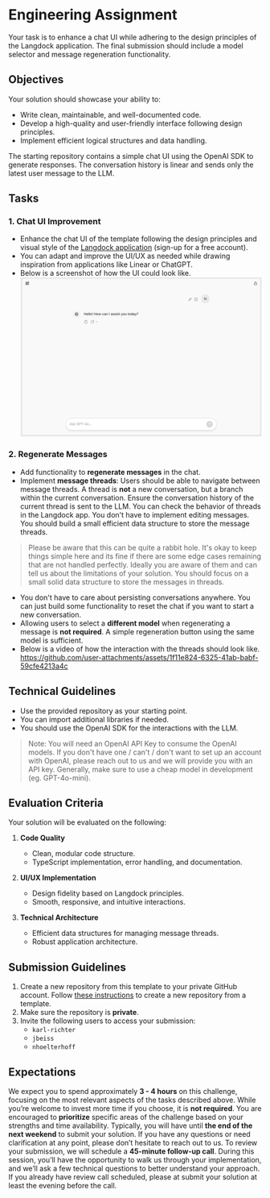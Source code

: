 # Engineering Assignment

Your task is to enhance a chat UI while adhering to the design principles of the Langdock application. The final submission should include a model selector and message regeneration functionality.

## Objectives

Your solution should showcase your ability to:
- Write clean, maintainable, and well-documented code.
- Develop a high-quality and user-friendly interface following design principles.
- Implement efficient logical structures and data handling.

The starting repository contains a simple chat UI using the OpenAI SDK to generate responses. The conversation history is linear and sends only the latest user message to the LLM.

## Tasks

### 1. Chat UI Improvement  
- Enhance the chat UI of the template following the design principles and visual style of the [Langdock application](https://app.langdock.com/) (sign-up for a free account).  
- You can adapt and improve the UI/UX as needed while drawing inspiration from applications like Linear or ChatGPT.  
- Below is a screenshot of how the UI could look like.
    ![Chat UI](https://raw.githubusercontent.com/Langdock/assignment/refs/heads/main/img/chat.png)

### 2. Regenerate Messages  
- Add functionality to **regenerate messages** in the chat.
- Implement **message threads**: Users should be able to navigate between message threads. A thread is **not** a new conversation, but a branch within the current conversation. Ensure the conversation history of the current thread is sent to the LLM. You can check the behavior of threads in the Langdock app. You don't have to implement editing messages. You should build a small efficient data structure to store the message threads.
> Please be aware that this can be quite a rabbit hole. It's okay to keep things simple here and its fine if there are some edge cases remaining that are not handled perfectly. Ideally you are aware of them and can tell us about the limitations of your solution. You should focus on a small solid data structure to store the messages in threads.
- You don't have to care about persisting conversations anywhere. You can just build some functionality to reset the chat if you want to start a new conversation.
- Allowing users to select a **different model** when regenerating a message is **not required**. A simple regeneration button using the same model is sufficient.  
- Below is a video of how the interaction with the threads should look like.
  https://github.com/user-attachments/assets/1f11e824-6325-41ab-babf-59cfe4213a4c

## Technical Guidelines

- Use the provided repository as your starting point.  
- You can import additional libraries if needed.
- You should use the OpenAI SDK for the interactions with the LLM.
> Note: You will need an OpenAI API Key to consume the OpenAI models. If you don't have one / can't / don't want to set up an account with OpenAI, please reach out to us and we will provide you with an API key. Generally, make sure to use a cheap model in development (eg. GPT-4o-mini).

## Evaluation Criteria

Your solution will be evaluated on the following:

1. **Code Quality**  
   - Clean, modular code structure.  
   - TypeScript implementation, error handling, and documentation.  

2. **UI/UX Implementation**  
   - Design fidelity based on Langdock principles.  
   - Smooth, responsive, and intuitive interactions.  

3. **Technical Architecture**  
   - Efficient data structures for managing message threads.
   - Robust application architecture.


## Submission Guidelines

1. Create a new repository from this template to your private GitHub account. Follow [these instructions](https://docs.github.com/en/repositories/creating-and-managing-repositories/creating-a-repository-from-a-template) to create a new repository from a template.  
2. Make sure the repository is **private**.  
3. Invite the following users to access your submission:  
   - `karl-richter`  
   - `jbeiss`  
   - `nhoelterhoff`  

## Expectations
We expect you to spend approximately **3 - 4 hours** on this challenge, focusing on the most relevant aspects of the tasks described above. While you’re welcome to invest more time if you choose, it is **not required**. You are encouraged to **prioritize** specific areas of the challenge based on your strengths and time availability. Typically, you will have until **the end of the next weekend** to submit your solution. If you have any questions or need clarification at any point, please don’t hesitate to reach out to us. To review your submission, we will schedule a **45-minute follow-up call**. During this session, you’ll have the opportunity to walk us through your implementation, and we’ll ask a few technical questions to better understand your approach. If you already have review call scheduled, please at submit your solution at least the evening before the call.

